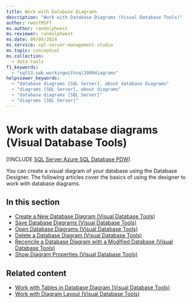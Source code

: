 ```yaml
---
title: Work with Database Diagrams
description: "Work with Database Diagrams (Visual Database Tools)"
author: rwestMSFT
ms.author: randolphwest
ms.reviewer: randolphwest
ms.date: 09/04/2024
ms.service: sql-server-management-studio
ms.topic: conceptual
ms.collection:
  - data-tools
f1_keywords:
  - "sql13.swb.workingwithsql2000diagrams"
helpviewer_keywords:
  - "database diagrams [SQL Server], about database diagrams"
  - "diagrams [SQL Server], about diagrams"
  - "database diagrams [SQL Server]"
  - "diagrams [SQL Server]"
---
```


# Work with database diagrams (Visual Database Tools)

[!INCLUDE [SQL Server Azure SQL Database PDW](../includes/applies-to-version/sql-asdb-asdbmi-pdw.md)]

You can create a visual diagram of your database using the Database Designer. The following articles cover the basics of using the designer to work with database diagrams.

## In this section

- [Create a New Database Diagram (Visual Database Tools)](create-a-new-database-diagram-visual-database-tools.md)
- [Save Database Diagrams (Visual Database Tools)](save-database-diagrams-visual-database-tools.md)
- [Open Database Diagrams (Visual Database Tools)](open-database-diagrams-visual-database-tools.md)
- [Delete a Database Diagram (Visual Database Tools)](delete-a-database-diagram-visual-database-tools.md)
- [Reconcile a Database Diagram with a Modified Database (Visual Database Tools)](reconcile-a-database-diagram-with-a-modified-database-visual-database-tools.md)
- [Show Diagram Properties (Visual Database Tools)](show-diagram-properties-visual-database-tools.md)

## Related content

- [Work with Tables in Database Diagram (Visual Database Tools)](work-with-tables-in-database-diagram-visual-database-tools.md)
- [Work with Diagram Layout (Visual Database Tools)](work-with-diagram-layout-visual-database-tools.md)
